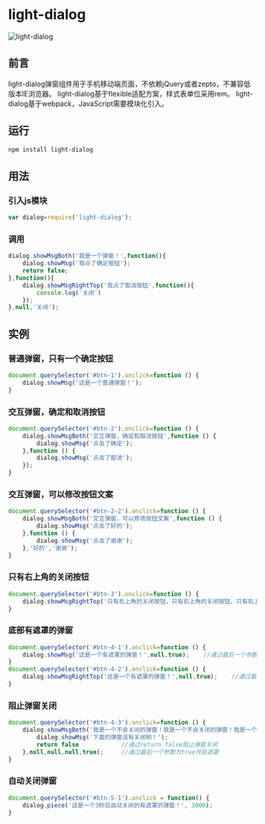 # light-dialog

![light-dialog](https://github.com/dengtongyu/light-dialog/res/light-dialog.png) 

## 前言
light-dialog弹窗组件用于手机移动端页面，不依赖jQuery或者zepto，不兼容低版本IE浏览器。
light-dialog基于flexible适配方案，样式表单位采用rem。
light-dialog基于webpack，JavaScript需要模块化引入。

## 运行
```sh
npm install light-dialog
```

## 用法

### 引入js模块
```js
var dialog=require('light-dialog');
```
### 调用
```js
dialog.showMsgBoth('我是一个弹窗！',function(){
	dialog.showMsg('我点了确定按钮');
	return false;				
},function(){
	dialog.showMsgRightTop('我点了取消按钮',function(){
		console.log('关闭')
	});
},null,'关闭');
```
## 实例

### 普通弹窗，只有一个确定按钮
```js
document.querySelector('#btn-1').onclick=function () {
	dialog.showMsg('这是一个普通弹窗！');
}
```
### 交互弹窗，确定和取消按钮
```js
document.querySelector('#btn-2').onclick=function () {
	dialog.showMsgBoth('交互弹窗，确定和取消按钮',function () {
		dialog.showMsg('点击了确定');
	},function () {
		dialog.showMsg('点击了取消');
	});
}
```
### 交互弹窗，可以修改按钮文案
```js
document.querySelector('#btn-2-2').onclick=function () {
	dialog.showMsgBoth('交互弹窗，可以修改按钮文案',function () {
		dialog.showMsg('点击了好的');
	},function () {
		dialog.showMsg('点击了谢谢');
	},'好的','谢谢');
}
```
### 只有右上角的关闭按钮
```js
document.querySelector('#btn-3').onclick=function () {
	dialog.showMsgRightTop('只有右上角的关闭按钮，只有右上角的关闭按钮，只有右上角的关闭按钮');
}
```
### 底部有遮罩的弹窗
```js
document.querySelector('#btn-4-1').onclick=function () {
	dialog.showMsg('这是一个有遮罩的弹窗！',null,true);	//通过最后一个参数为true开启遮罩
}
document.querySelector('#btn-4-2').onclick=function () {
	dialog.showMsgRightTop('这是一个有遮罩的弹窗！',null,true);	//通过最后一个参数为true开启遮罩
}
```
### 阻止弹窗关闭
```js
document.querySelector('#btn-4-3').onclick=function () {
	dialog.showMsgBoth('我是一个不会关闭的弹窗！我是一个不会关闭的弹窗！我是一个不会关闭的弹窗！',function(){
		dialog.showMsg('下面的弹窗没有关闭哟！');
		return false			//通过return false阻止弹窗关闭
	},null,null,null,true);		//通过最后一个参数为true开启遮罩
}
```
### 自动关闭弹窗
```js
document.querySelector('#btn-5-1').onclick = function() {
	dialog.piece('这是一个3秒后自动关闭的有遮罩的弹窗！', 3000);
}
```
